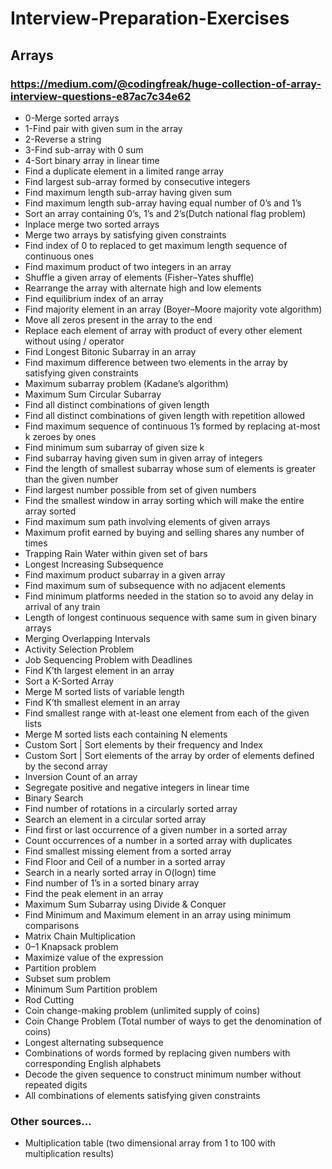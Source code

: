 # Interview-Preparation-Exercises

## Arrays

### https://medium.com/@codingfreak/huge-collection-of-array-interview-questions-e87ac7c34e62

* 0-Merge sorted arrays
* 1-Find pair with given sum in the array
* 2-Reverse a string
* 3-Find sub-array with 0 sum
* 4-Sort binary array in linear time
* Find a duplicate element in a limited range array
* Find largest sub-array formed by consecutive integers
* Find maximum length sub-array having given sum
* Find maximum length sub-array having equal number of 0’s and 1’s
* Sort an array containing 0’s, 1’s and 2’s(Dutch national flag problem)
* Inplace merge two sorted arrays
* Merge two arrays by satisfying given constraints
* Find index of 0 to replaced to get maximum length sequence of continuous ones
* Find maximum product of two integers in an array
* Shuffle a given array of elements (Fisher–Yates shuffle)
* Rearrange the array with alternate high and low elements
* Find equilibrium index of an array
* Find majority element in an array (Boyer–Moore majority vote algorithm)
* Move all zeros present in the array to the end
* Replace each element of array with product of every other element without using / operator
* Find Longest Bitonic Subarray in an array
* Find maximum difference between two elements in the array by satisfying given constraints
* Maximum subarray problem (Kadane’s algorithm)
* Maximum Sum Circular Subarray
* Find all distinct combinations of given length
* Find all distinct combinations of given length with repetition allowed
* Find maximum sequence of continuous 1’s formed by replacing at-most k zeroes by ones
* Find minimum sum subarray of given size k
* Find subarray having given sum in given array of integers
* Find the length of smallest subarray whose sum of elements is greater than the given number
* Find largest number possible from set of given numbers
* Find the smallest window in array sorting which will make the entire array sorted
* Find maximum sum path involving elements of given arrays
* Maximum profit earned by buying and selling shares any number of times
* Trapping Rain Water within given set of bars
* Longest Increasing Subsequence
* Find maximum product subarray in a given array
* Find maximum sum of subsequence with no adjacent elements
* Find minimum platforms needed in the station so to avoid any delay in arrival of any train
* Length of longest continuous sequence with same sum in given binary arrays
* Merging Overlapping Intervals
* Activity Selection Problem
* Job Sequencing Problem with Deadlines
* Find K’th largest element in an array
* Sort a K-Sorted Array
* Merge M sorted lists of variable length
* Find K’th smallest element in an array
* Find smallest range with at-least one element from each of the given lists
* Merge M sorted lists each containing N elements
* Custom Sort | Sort elements by their frequency and Index
* Custom Sort | Sort elements of the array by order of elements defined by the second array
* Inversion Count of an array
* Segregate positive and negative integers in linear time
* Binary Search
* Find number of rotations in a circularly sorted array
* Search an element in a circular sorted array
* Find first or last occurrence of a given number in a sorted array
* Count occurrences of a number in a sorted array with duplicates
* Find smallest missing element from a sorted array
* Find Floor and Ceil of a number in a sorted array
* Search in a nearly sorted array in O(logn) time
* Find number of 1’s in a sorted binary array
* Find the peak element in an array
* Maximum Sum Subarray using Divide & Conquer
* Find Minimum and Maximum element in an array using minimum comparisons
* Matrix Chain Multiplication
* 0–1 Knapsack problem
* Maximize value of the expression
* Partition problem
* Subset sum problem
* Minimum Sum Partition problem
* Rod Cutting
* Coin change-making problem (unlimited supply of coins)
* Coin Change Problem (Total number of ways to get the denomination of coins)
* Longest alternating subsequence
* Combinations of words formed by replacing given numbers with corresponding English alphabets
* Decode the given sequence to construct minimum number without repeated digits
* All combinations of elements satisfying given constraints

### Other sources...

* Multiplication table (two dimensional array from 1 to 100 with multiplication results)

